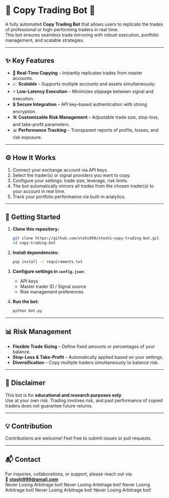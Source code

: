 # 🤖 Copy Trading Bot 💙

A fully automated **Copy Trading Bot** that allows users to replicate the trades of professional or high-performing traders in real time.  
This bot ensures seamless trade mirroring with robust execution, portfolio management, and scalable strategies.  

---

## ✨ Key Features  

- 🔄 **Real-Time Copying** – Instantly replicates trades from master accounts.  
- 📈 **Scalable** – Supports multiple accounts and assets simultaneously.  
- ⚡ **Low-Latency Execution** – Minimizes slippage between signal and execution.  
- 🔒 **Secure Integration** – API key–based authentication with strong encryption.  
- 🛠 **Customizable Risk Management** – Adjustable trade size, stop-loss, and take-profit parameters.  
- 📊 **Performance Tracking** – Transparent reports of profits, losses, and risk exposure.  

---

## ⚙️ How It Works  

1. Connect your exchange account via API keys.  
2. Select the trader(s) or signal providers you want to copy.  
3. Configure your settings: trade size, leverage, risk limits.  
4. The bot automatically mirrors all trades from the chosen trader(s) to your account in real time.  
5. Track your portfolio performance via built-in analytics.  

---

## 🚀 Getting Started  

1. **Clone this repository:**  
   ```bash
   git clone https://github.com/xtohi999/xtoshi-copy-trading-bot.git
   cd copy-trading-bot
   ```  

2. **Install dependencies:**  
   ```bash
   pip install -r requirements.txt
   ```  

3. **Configure settings in `config.json`:**  
   - API keys  
   - Master trader ID / Signal source  
   - Risk management preferences  

4. **Run the bot:**  
   ```bash
   python bot.py
   ```  

---

## 📊 Risk Management  

- **Flexible Trade Sizing** – Define fixed amounts or percentages of your balance.  
- **Stop-Loss & Take-Profit** – Automatically applied based on your settings.  
- **Diversification** – Copy multiple traders simultaneously to balance risk.  

---

## 📌 Disclaimer  

This bot is for **educational and research purposes only**.  
Use at your own risk. Trading involves risk, and past performance of copied traders does not guarantee future returns.  

---

## 💡 Contribution  

Contributions are welcome! Feel free to submit issues or pull requests.  

---

## 📬 Contact  

For inquiries, collaborations, or support, please reach out via:  
📧 **xtoshi999@gmail.com**  
Never Losing Arbitrage bot!
Never Losing Arbitrage bot!
Never Losing Arbitrage bot!
Never Losing Arbitrage bot!
Never Losing Arbitrage bot!
